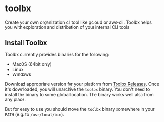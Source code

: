 # toolbx
Create your own organization cli tool like gcloud or aws-cli. Toolbx helps you with exploration and distribution of your internal CLI tools

## Install Toolbx

Toolbx currently provides binaries for the following:

- MacOS (64bit only)
- Linux 
- Windows

Download appropriate version for your platform from [Toolbx Releases](https://github.com/sn3d/toolbx/releases). 
Once it's downloaded, you will unarchive the `toolbx` binary. You don't need 
to install the binary to some global location. The binary works well also from 
any place.

But for easy to use you should move the `toolbx` binary somewhere in your `PATH` 
(e.g. to `/usr/local/bin`).


